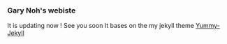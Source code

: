 ### Gary Noh's webiste ###
It is updating now !
See you soon
It bases on the my jekyll theme [Yummy-Jekyll](https://github.com/DONGChuan/Yummy-Jekyll)
